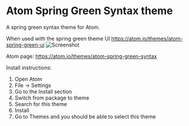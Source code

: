 # Atom Spring Green Syntax theme

A spring green syntax theme for Atom.

When used with the spring green theme UI https://atom.io/themes/atom-spring-green-ui
![Screenshot](http://imgur.com/eVnR6ei.png)


Atom page: https://atom.io/themes/atom-spring-green-syntax

Install instructions:

<ol>
<li>Open Atom</li>
<li>File -> Settings</li>
<li>Go to the Install section</li>
<li>Switch from package to theme</li>
<li>Search for this theme</li>
<li>Install</li>
<li>Go to Themes and you should be able to select this theme</li>
</ol>
